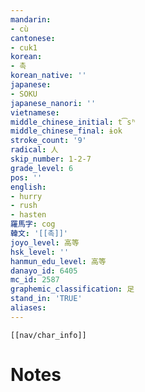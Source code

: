 ```yaml
---
mandarin:
- cù
cantonese:
- cuk1
korean:
- 촉
korean_native: ''
japanese:
- SOKU
japanese_nanori: ''
vietnamese:
middle_chinese_initial: t͡sʰ
middle_chinese_final: ɨok
stroke_count: '9'
radical: 人
skip_number: 1-2-7
grade_level: 6
pos: ''
english:
- hurry
- rush
- hasten
羅馬字: cog
韓文: '[[촉]]'
joyo_level: 高等
hsk_level: ''
hanmun_edu_level: 高等
danayo_id: 6405
mc_id: 2587
graphemic_classification: 足
stand_in: 'TRUE'
aliases:
---
```

```meta-bind-embed
[[nav/char_info]]
```

# Notes
